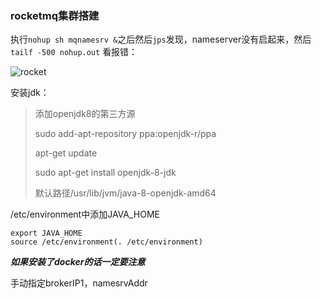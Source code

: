 ### rocketmq集群搭建

执行```nohup sh mqnamesrv &```之后然后```jps```发现，nameserver没有启起来，然后```tailf -500 nohup.out``` 看报错：

![rocket](C:\Users\Anthow\Desktop\rocket.png)

安装jdk：

> 添加openjdk8的第三方源
>
> sudo add-apt-repository ppa:openjdk-r/ppa
>
> apt-get update
>
> sudo apt-get install openjdk-8-jdk
>
> 默认路径/usr/lib/jvm/java-8-openjdk-amd64

/etc/environment中添加JAVA_HOME 

```
export JAVA_HOME 
source /etc/environment(. /etc/environment)
```

***如果安装了docker的话一定要注意***

手动指定brokerIP1，namesrvAddr